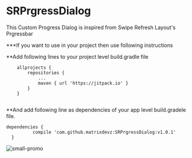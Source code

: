 # SRPrgressDialog
This Custom Progress Dialog is inspired from Swipe Refresh Layout's Prgressbar

***If you want to use in your project then use following instructions

**Add following lines to your project level build.gradle file
```
	allprojects {
		repositories {
			...
			maven { url 'https://jitpack.io' }
		}
	}
  
  ```
  
  **And add following line as dependencies of your app level build.gradele file.
  
  ```
  dependencies {
	        compile 'com.github.matrixdevz:SRPrgressDialog:v1.0.1'
	}
  
  ```


![small-promo](https://user-images.githubusercontent.com/4299123/27515827-87678894-59ca-11e7-9ea6-3969d1470a33.gif)
